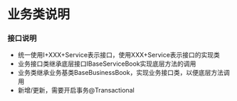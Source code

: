 # 业务类说明

### 接口说明
- 统一使用I+XXX+Service表示接口，使用XXX+Service表示接口的实现类
- 业务接口类继承底层接口IBaseServiceBook实现底层方法的调用
- 业务类继承业务基类BaseBusinessBook，实现业务接口类，以便底层方法调用
- 新增/更新，需要开启事务@Transactional
